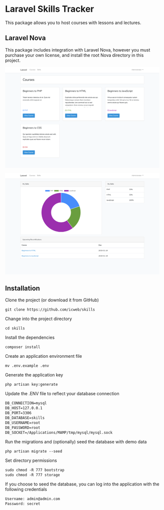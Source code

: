 # Laravel Skills Tracker
This package allows you to host courses with lessons and lectures.

## Laravel Nova
This package includes integration with Laravel Nova, however you must purchase your own license, and install the root Nova directory in this project.

![alt text](https://raw.githubusercontent.com/icweb/skills/master/public/github_1.png)

![alt text](https://raw.githubusercontent.com/icweb/skills/master/public/github_2.png)

## Installation
Clone the project (or download it from GitHub)
```
git clone https://github.com/icweb/skills
```

Change into the project directory 
```
cd skills
```

Install the dependencies
```
composer install
```

Create an application environment file
```
mv .env.example .env
```

Generate the application key
```
php artisan key:generate
```

Update the .ENV file to reflect your database connection
```
DB_CONNECTION=mysql
DB_HOST=127.0.0.1
DB_PORT=3306
DB_DATABASE=skills
DB_USERNAME=root
DB_PASSWORD=root
DB_SOCKET=/Applications/MAMP/tmp/mysql/mysql.sock
```

Run the migrations and (optionally) seed the database with demo data
```
php artisan migrate --seed
```

Set directory permissions
```
sudo chmod -R 777 bootstrap
sudo chmod -R 777 storage
```

If you choose to seed the database, you can log into the application with the following credentials
```
Username: admin@admin.com
Password: secret
```
